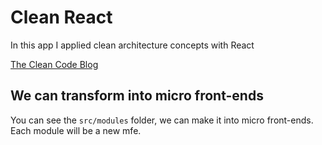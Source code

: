 # Clean React

In this app I applied clean architecture concepts with React

[The Clean Code Blog
](https://blog.cleancoder.com/uncle-bob/2012/08/13/the-clean-architecture.html)

## We can transform into micro front-ends

You can see the `src/modules` folder, we can make it into micro front-ends. Each module will be a new mfe.
